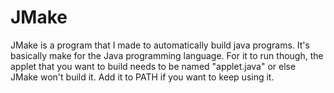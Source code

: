 # JMake
JMake is a program that I made to automatically build java programs. It's basically make for the Java programming language. For it to run though, the applet that you want to build needs to be named "applet.java" or else JMake won't build it. Add it to PATH if you want to keep using it.
